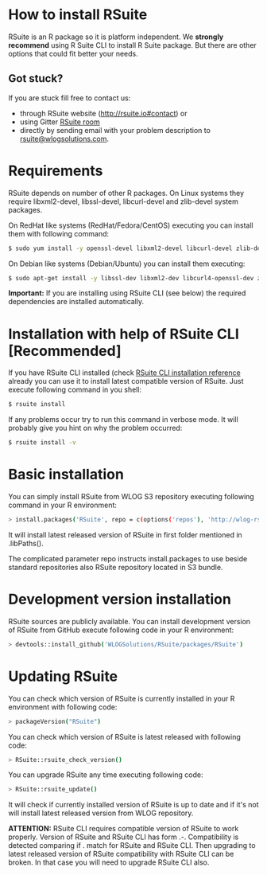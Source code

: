 # How to install RSuite

RSuite is an R package so it is platform independent. We **strongly
recommend** using R Suite CLI to install R Suite package. But there
are other options that could fit better your needs.

## **Got stuck?**

If you are stuck fill free to contact us:

* through RSuite website (http://rsuite.io#contact) or 
* using Gitter [RSuite room](https://gitter.im/WLOGSolutions/RSuite "RSuite room")
* directly by sending email with your problem description to [rsuite@wlogsolutions.com](mailto:rsuite@wlogsolutions.com).

# Requirements

RSuite depends on number of other R packages. On Linux systems they require
libxml2-devel, libssl-devel, libcurl-devel and zlib-devel system packages.

On RedHat like systems (RedHat/Fedora/CentOS) executing you can install them 
with following command:

```bash
$ sudo yum install -y openssl-devel libxml2-devel libcurl-devel zlib-devel
```

On Debian like systems (Debian/Ubuntu) you can install them executing:

```bash
$ sudo apt-get install -y libssl-dev libxml2-dev libcurl4-openssl-dev zlib1g-dev
```

**Important:** If you are installing using RSuite CLI (see below) the
required dependencies are installed automatically.

# Installation with help of RSuite CLI [Recommended]

If you have RSuite CLI installed (check [RSuite CLI installation
reference](http://rsuite.io/RSuite_Tutorial.php?article=rsuite_cli_installation.md
"RSuite CLI installation reference.") already you can use it to
install latest compatible version of RSuite. Just execute following
command in you shell:

```bash
$ rsuite install
```

If any problems occur try to run this command in verbose mode. It will probably
give you hint on why the problem occurred:

```bash
$ rsuite install -v
```

# Basic installation

You can simply install RSuite from WLOG S3 repository executing following command
in your R environment:

```bash
> install.packages('RSuite', repo = c(options('repos'), 'http://wlog-rsuite.s3.amazonaws.com'))
```

It will install latest released version of RSuite in first folder mentioned in 
.libPaths().

The complicated parameter repo instructs install.packages to use beside standard repositories
also RSuite repository located in S3 bundle.

# Development version installation

RSuite sources are publicly available. You can install development version of 
RSuite from GitHub execute following code in your R environment:

```bash
> devtools::install_github('WLOGSolutions/RSuite/packages/RSuite')
```

# Updating RSuite

You can check which version of RSuite is currently installed in your R environment
with following code:

```bash
> packageVersion("RSuite")
```

You can check which version of RSuite is latest released with following code:

```bash
> RSuite::rsuite_check_version()
```

You can upgrade RSuite any time executing following code:

```bash
> RSuite::rsuite_update()
```

It will check if currently installed version of RSuite is up to date and if it's
not will install latest released version from WLOG repository.

**ATTENTION:** RSuite CLI requires compatible version of RSuite to work properly.
Version of RSuite and RSuite CLI has form <Maj>.<Min>-<Rel>. Compatibility is 
detected comparing if <Maj>.<Min> match for RSuite and RSuite CLI. Then upgrading
to latest released version of RSuite compatibility with RSuite CLI can be broken.
In that case you will need to upgrade RSuite CLI also.

